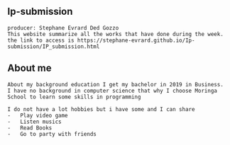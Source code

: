 ##  Ip-submission
    producer: Stephane Evrard Ded Gozzo
    This website summarize all the works that have done during the week.
    the link to access is https://stephane-evrard.github.io/Ip-submission/IP_submission.html
  
##  About me
    About my background education I get my bachelor in 2019 in Business.
    I have no background in computer science that why I choose Moringa School to learn some skills in programming
    
    I do not have a lot hobbies but i have some and I can share
    -   Play video game
    -   Listen musics
    -   Read Books
    -   Go to party with friends
   
   
